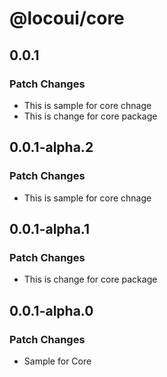 # @locoui/core

## 0.0.1

### Patch Changes

- This is sample for core chnage
- This is change for core package

## 0.0.1-alpha.2

### Patch Changes

- This is sample for core chnage

## 0.0.1-alpha.1

### Patch Changes

- This is change for core package

## 0.0.1-alpha.0

### Patch Changes

- Sample for Core
